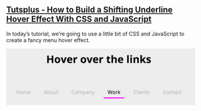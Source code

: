 ## [Tutsplus - How to Build a Shifting Underline Hover Effect With CSS and JavaScript](https://webdesign.tutsplus.com/tutorials/how-to-build-a-shifting-underline-hover-effect-with-css-and-javascript--cms-28510)

In today’s tutorial, we’re going to use a little bit of CSS and JavaScript to create a fancy menu hover effect.

![Preview](screenshot.png)
